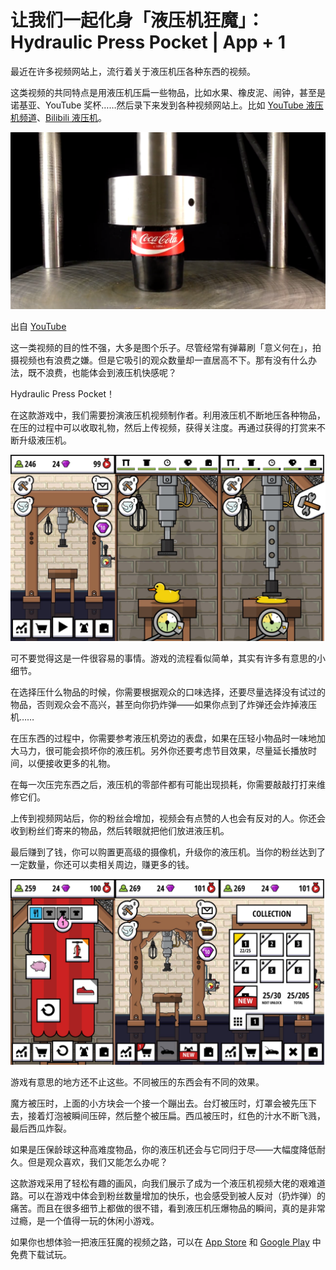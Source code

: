 # 让我们一起化身「液压机狂魔」：Hydraulic Press Pocket | App + 1

最近在许多视频网站上，流行着关于液压机压各种东西的视频。

这类视频的共同特点是用液压机压扁一些物品，比如水果、橡皮泥、闹钟，甚至是诺基亚、YouTube 奖杯……然后录下来发到各种视频网站上。比如 [YouTube 液压机频道](https://www.youtube.com/channel/UCcMDMoNu66_1Hwi5-MeiQgw)、[Bilibili 液压机](https://search.bilibili.com/all?keyword=%E6%B6%B2%E5%8E%8B%E6%9C%BA)。

![液压机压可乐](./液压机压可乐.png)

出自 [YouTube](https://www.youtube.com/watch?v=tpielBiLyfQ)

这一类视频的目的性不强，大多是图个乐子。尽管经常有弹幕刷「意义何在」，拍摄视频也有浪费之嫌。但是它吸引的观众数量却一直居高不下。那有没有什么办法，既不浪费，也能体会到液压机快感呢？

Hydraulic Press Pocket！

在这款游戏中，我们需要扮演液压机视频制作者。利用液压机不断地压各种物品，在压的过程中可以收取礼物，然后上传视频，获得关注度。再通过获得的打赏来不断升级液压机。

![液压机](./液压机-1.jpg)

可不要觉得这是一件很容易的事情。游戏的流程看似简单，其实有许多有意思的小细节。

在选择压什么物品的时候，你需要根据观众的口味选择，还要尽量选择没有试过的物品，否则观众会不高兴，甚至向你扔炸弹——如果你点到了炸弹还会炸掉液压机……

在压东西的过程中，你需要参考液压机旁边的表盘，如果在压轻小物品时一味地加大马力，很可能会损坏你的液压机。另外你还要考虑节目效果，尽量延长播放时间，以便接收更多的礼物。

在每一次压完东西之后，液压机的零部件都有可能出现损耗，你需要敲敲打打来维修它们。

上传到视频网站后，你的粉丝会增加，视频会有点赞的人也会有反对的人。你还会收到粉丝们寄来的物品，然后转眼就把他们放进液压机。

最后赚到了钱，你可以购置更高级的摄像机，升级你的液压机。当你的粉丝达到了一定数量，你还可以卖相关周边，赚更多的钱。

![液压机](./液压机-2.jpg)

游戏有意思的地方还不止这些。不同被压的东西会有不同的效果。

魔方被压时，上面的小方块会一个接一个蹦出去。台灯被压时，灯罩会被先压下去，接着灯泡被瞬间压碎，然后整个被压扁。西瓜被压时，红色的汁水不断飞溅，最后西瓜炸裂。

如果是压保龄球这种高难度物品，你的液压机还会与它同归于尽——大幅度降低耐久。但是观众喜欢，我们又能怎么办呢？

这款游戏采用了轻松有趣的画风，向我们展示了成为一个液压机视频大佬的艰难道路。可以在游戏中体会到粉丝数量增加的快乐，也会感受到被人反对（扔炸弹）的痛苦。而且在很多细节上都做的很不错，看到液压机压爆物品的瞬间，真的是非常过瘾，是一个值得一玩的休闲小游戏。

如果你也想体验一把液压狂魔的视频之路，可以在 [App Store](https://appsto.re/cn/Pxd-ib.i) 和 [Google Play](https://play.google.com/store/apps/details?id=fi.LinnamaEntertainment.hydraulicpress) 中免费下载试玩。
